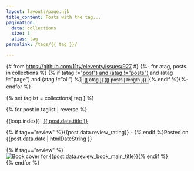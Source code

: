 ```yaml
---
layout: layouts/page.njk
title_content: Posts with the tag...
pagination:
  data: collections
  size: 1
  alias: tag
permalink: /tags/{{ tag }}/

---
```


{# from https://github.com/11ty/eleventy/issues/927 #}
{%- for atag, posts in collections %}
{% if (atag !="post") and (atag !="posts") and (atag !="page") and (atag !="all")  %}<button type="button" onclick="location.href='/tags/{{ atag }}';" class="btn tagpill ft-size-small {% if atag==tag %}tagpill_selected{% endif %}">{{ atag }}&nbsp;({{ posts | length }})</button>{% endif %}{%- endfor %}



<div class="grid_posts">
{% set taglist = collections[ tag ] %}

{% for post in taglist | reverse %}

<div class="fix-children grid_post_container grid_post_taglist summary_text {% if tag=="review" %}grid_post_taglist_review{% endif %}">

  <p class=" undecorate_link">{{loop.index}}. <a class="main_link" href="{{ post.url | url }}">{{ post.data.title }}</a><br></p>
  <p class="ft-size-small">{% if tag=="review" %}{{post.data.review_rating}} - {% endif %}Posted on {{post.data.date | htmlDateString }}</p>
  {% if tag=="review" %}<img loading="lazy" class="grid_post_bookimage" src="{{post.data.review_book_image_small_url | replace("upload/","upload/f_auto/")}}" alt="Book cover for {{post.data.review_book_main_title}}">{% endif %}

</div>
{% endfor %}
  
</div>